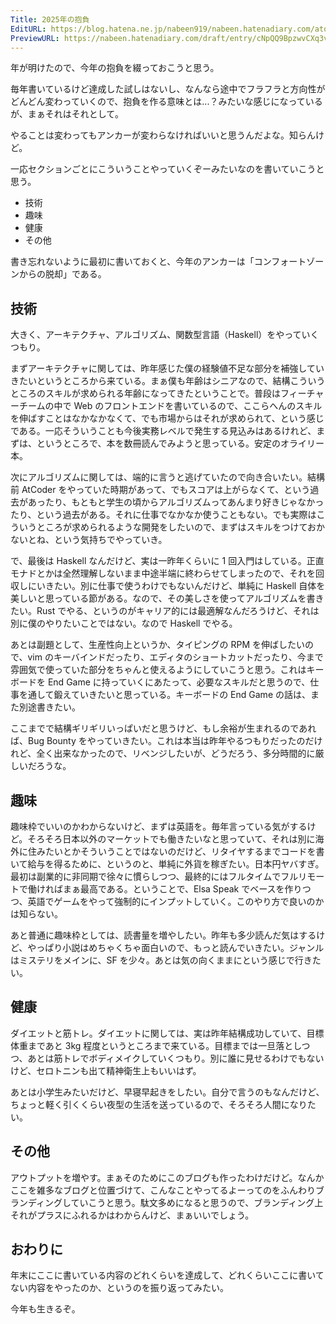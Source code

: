 ```yaml
---
Title: 2025年の抱負
EditURL: https://blog.hatena.ne.jp/nabeen919/nabeen.hatenadiary.com/atom/entry/6802418398316657197
PreviewURL: https://nabeen.hatenadiary.com/draft/entry/cNpQQ9BpzwvCXq3v9Y7cFKgm_08
---
```


年が明けたので、今年の抱負を綴っておこうと思う。

毎年書いているけど達成した試しはないし、なんなら途中でフラフラと方向性がどんどん変わっていくので、抱負を作る意味とは...？みたいな感じになっているが、まぁそれはそれとして。

やることは変わってもアンカーが変わらなければいいと思うんだよな。知らんけど。

一応セクションごとにこういうことやっていくぞーみたいなのを書いていこうと思う。

- 技術
- 趣味
- 健康
- その他

書き忘れないように最初に書いておくと、今年のアンカーは「コンフォートゾーンからの脱却」である。

## 技術

大きく、アーキテクチャ、アルゴリズム、関数型言語（Haskell）をやっていくつもり。

まずアーキテクチャに関しては、昨年感じた僕の経験値不足な部分を補強していきたいというところから来ている。まぁ僕も年齢はシニアなので、結構こういうところのスキルが求められる年齢になってきたということで。普段はフィーチャーチームの中で Web のフロントエンドを書いているので、ここらへんのスキルを伸ばすことはなかなかなくて、でも市場からはそれが求められて、という感じである。一応そういうことも今後実務レベルで発生する見込みはあるけれど、まずは、というところで、本を数冊読んでみようと思っている。安定のオライリー本。

次にアルゴリズムに関しては、端的に言うと逃げていたので向き合いたい。結構前 AtCoder をやっていた時期があって、でもスコアは上がらなくて、という過去があったり、もともと学生の頃からアルゴリズムってあんまり好きじゃなかったり、という過去がある。それに仕事でなかなか使うこともない。でも実際はこういうところが求められるような開発をしたいので、まずはスキルをつけておかないとね、という気持ちでやっていき。

で、最後は Haskell なんだけど、実は一昨年くらいに 1 回入門はしている。正直モナドとかは全然理解しないまま中途半端に終わらせてしまったので、それを回収しにいきたい。別に仕事で使うわけでもないんだけど、単純に Haskell 自体を美しいと思っている節がある。なので、その美しさを使ってアルゴリズムを書きたい。Rust でやる、というのがキャリア的には最適解なんだろうけど、それは別に僕のやりたいことではない。なので Haskell でやる。

あとは副題として、生産性向上というか、タイピングの RPM を伸ばしたいので、vim のキーバインドだったり、エディタのショートカットだったり、今まで雰囲気で使っていた部分をちゃんと使えるようにしていこうと思う。これはキーボードを End Game に持っていくにあたって、必要なスキルだと思うので、仕事を通して鍛えていきたいと思っている。キーボードの End Game の話は、また別途書きたい。

ここまでで結構ギリギリいっぱいだと思うけど、もし余裕が生まれるのであれば、Bug Bounty をやっていきたい。これは本当は昨年やるつもりだったのだけれど、全く出来なかったので、リベンジしたいが、どうだろう、多分時間的に厳しいだろうな。

## 趣味

趣味枠でいいのかわからないけど、まずは英語を。毎年言っている気がするけど。そろそろ日本以外のマーケットでも働きたいなと思っていて、それは別に海外に住みたいとかそういうことではないのだけど、リタイヤするまでコードを書いて給与を得るために、というのと、単純に外貨を稼ぎたい。日本円ヤバすぎ。最初は副業的に非同期で徐々に慣らしつつ、最終的にはフルタイムでフルリモートで働ければまぁ最高である。ということで、Elsa Speak でベースを作りつつ、英語でゲームをやって強制的にインプットしていく。このやり方で良いのかは知らない。

あと普通に趣味枠としては、読書量を増やしたい。昨年も多少読んだ気はするけど、やっぱり小説はめちゃくちゃ面白いので、もっと読んでいきたい。ジャンルはミステリをメインに、SF を少々。あとは気の向くままにという感じで行きたい。

## 健康

ダイエットと筋トレ。ダイエットに関しては、実は昨年結構成功していて、目標体重まであと 3kg 程度というところまで来ている。目標までは一旦落としつつ、あとは筋トレでボディメイクしていくつもり。別に誰に見せるわけでもないけど、セロトニンも出て精神衛生上もいいはず。

あとは小学生みたいだけど、早寝早起きをしたい。自分で言うのもなんだけど、ちょっと軽く引くくらい夜型の生活を送っているので、そろそろ人間になりたい。

## その他

アウトプットを増やす。まぁそのためにこのブログも作ったわけだけど。なんかここを雑多なブログと位置づけて、こんなことやってるよーってのをふんわりブランディングしていこうと思う。駄文多めになると思うので、ブランディング上それがプラスにふれるかはわからんけど、まぁいいでしょう。

## おわりに

年末にここに書いている内容のどれくらいを達成して、どれくらいここに書いてない内容をやったのか、というのを振り返ってみたい。

今年も生きるぞ。

